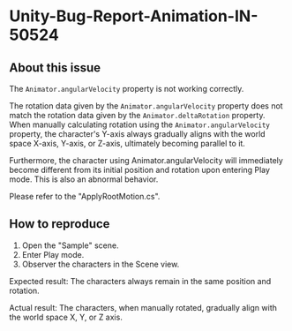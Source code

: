 # Unity-Bug-Report-Animation-IN-50524

## About this issue

The `Animator.angularVelocity` property is not working correctly.

The rotation data given by the `Animator.angularVelocity` property does not match the rotation data given by the `Animator.deltaRotation` property.
When manually calculating rotation using the `Animator.angularVelocity` property, the character's Y-axis always gradually aligns with the world space X-axis, Y-axis, or Z-axis, ultimately becoming parallel to it.

Furthermore, the character using Animator.angularVelocity will immediately become different from its initial position and rotation upon entering Play mode. This is also an abnormal behavior.

Please refer to the "ApplyRootMotion.cs".

## How to reproduce

1. Open the "Sample" scene.
2. Enter Play mode.
3. Observer the characters in the Scene view.

Expected result: The characters always remain in the same position and rotation.

Actual result: The characters, when manually rotated, gradually align with the world space X, Y, or Z axis.
